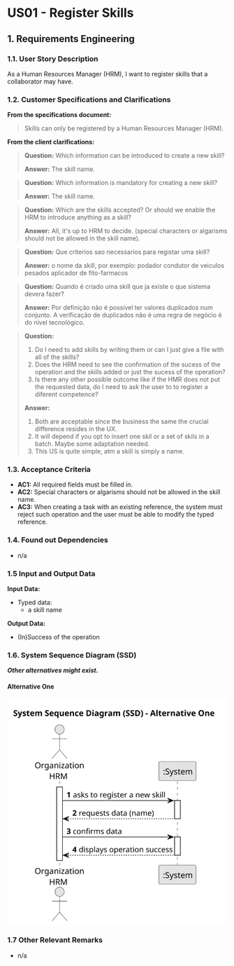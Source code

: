 # US01 - Register Skills


## 1. Requirements Engineering

### 1.1. User Story Description

As a Human Resources Manager (HRM), I want to register skills that a collaborator may have.

### 1.2. Customer Specifications and Clarifications 

**From the specifications document:**

> Skills can only be registered by a Human Resources Manager (HRM).

**From the client clarifications:**

> **Question:**  Which information can be introduced to create a new skill?
>
> **Answer:** The skill name.

> **Question:** Which information is mandatory for creating a new skill?
>
> **Answer:** The skill name.

> **Question:** Which are the skills accepted? Or should we enable the HRM to introduce anything as a skill?
>
> **Answer:** All, it's up to HRM to decide. (special characters or algarisms should not be allowed in the skill name).

> **Question:** Que criterios sao necessarios para registar uma skill?
>
> **Answer:** o nome da skill, por exemplo:
> podador
> condutor de veiculos pesados
> aplicador de fito-farmacos

> **Question:** Quando é criado uma skill que ja existe o que sistema devera fazer?
>
> **Answer:** Por definição não é possível ter valores duplicados num conjunto. A verificação de duplicados não é uma
> regra de negócio é do nível tecnológico.

> **Question:**
>1. Do I need to add skills by writing them or can I just give a file with all of the skills?
>2. Does the HRM need to see the confirmation of the sucess of the operation and the skills added or just the sucess of
    the operation?
>3. Is there any other possible outcome like if the HMR does not put the requested data, do I need to ask the user to to
    register a diferent competence?
>
> **Answer:**
>1. Both are acceptable since the business the same the crucial difference resides in the UX.
>2. It will depend if you opt to insert one skil or a set of skils in a batch. Maybe some adaptation needed.
>3. This US is quite simple, atm a skill is simply a name.

### 1.3. Acceptance Criteria

* **AC1:** All required fields must be filled in.
* **AC2:** Special characters or algarisms should not be allowed in the skill name.
* **AC3:** When creating a task with an existing reference, the system must reject such operation and the user must be able to modify the typed reference.

### 1.4. Found out Dependencies

* n/a

### 1.5 Input and Output Data

**Input Data:**

* Typed data:
    * a skill name

**Output Data:**

* (In)Success of the operation

### 1.6. System Sequence Diagram (SSD)

**_Other alternatives might exist._**

#### Alternative One

![System Sequence Diagram - Alternative One](svg/us01-system-sequence-diagram-alternative-one.svg)


### 1.7 Other Relevant Remarks

* n/a
